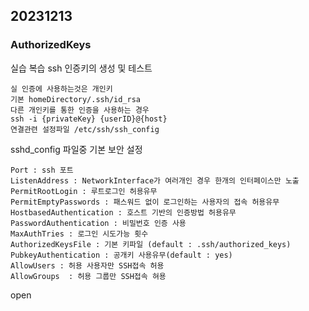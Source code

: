 20231213
----
### AuthorizedKeys

실습 복습 ssh 인증키의 생성 및 테스트


    실 인증에 사용하는것은 개인키
    기본 homeDirectory/.ssh/id_rsa
    다른 개인키를 통한 인증을 사용하는 경우
    ssh -i {privateKey} {userID}@{host}
    연결관련 설정파일 /etc/ssh/ssh_config

sshd_config 파일중 기본 보안 설정

    Port : ssh 포트
    ListenAddress : NetworkInterface가 여러개인 경우 한개의 인터페이스만 노출
    PermitRootLogin : 루트로그인 허용유무
    PermitEmptyPasswords : 패스워드 없이 로그인하는 사용자의 접속 허용유무
    HostbasedAuthentication : 호스트 기반의 인증방법 허용유무
    PasswordAuthentication : 비밀번호 인증 사용
    MaxAuthTries : 로그인 시도가능 횟수 
    AuthorizedKeysFile : 기본 키파일 (default : .ssh/authorized_keys)
    PubkeyAuthentication : 공개키 사용유무(default : yes)
    AllowUsers : 허용 사용자만 SSH접속 허용
    AllowGroups  : 허용 그룹만 SSH접속 혀용
    

open
<!--stackedit_data:
eyJoaXN0b3J5IjpbMTczNTI2ODAzNywtMjE0NjUxMTUzNywxNj
c1ODI2MzEwLC0xNDIyOTU4Mzg5LC0xODIzMjQyOTUzLDExMzAy
NzA1MjMsMTYzNTcwNTAwNSwzNjQ0MjM2NzldfQ==
-->